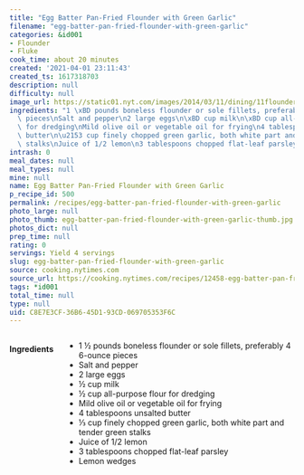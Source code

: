 ```yaml
---
title: "Egg Batter Pan-Fried Flounder with Green Garlic"
filename: "egg-batter-pan-fried-flounder-with-green-garlic"
categories: &id001
- Flounder
- Fluke
cook_time: about 20 minutes
created: '2021-04-01 23:11:43'
created_ts: 1617318703
description: null
difficulty: null
image_url: https://static01.nyt.com/images/2014/03/11/dining/11flounder/11flounder-articleLarge.jpg
ingredients: "1 \xBD pounds boneless flounder or sole fillets, preferably 4 6-ounce\
  \ pieces\nSalt and pepper\n2 large eggs\n\xBD cup milk\n\xBD cup all-purpose flour\
  \ for dredging\nMild olive oil or vegetable oil for frying\n4 tablespoons unsalted\
  \ butter\n\u2153 cup finely chopped green garlic, both white part and tender green\
  \ stalks\nJuice of 1/2 lemon\n3 tablespoons chopped flat-leaf parsley\nLemon wedges"
intrash: 0
meal_dates: null
meal_types: null
mine: null
name: Egg Batter Pan-Fried Flounder with Green Garlic
p_recipe_id: 500
permalink: /recipes/egg-batter-pan-fried-flounder-with-green-garlic
photo_large: null
photo_thumb: egg-batter-pan-fried-flounder-with-green-garlic-thumb.jpg
photos_dict: null
prep_time: null
rating: 0
servings: Yield 4 servings
slug: egg-batter-pan-fried-flounder-with-green-garlic
source: cooking.nytimes.com
source_url: https://cooking.nytimes.com/recipes/12458-egg-batter-pan-fried-flounder-with-green-garlic?smid=ck-recipe-iOS-share
tags: *id001
total_time: null
type: null
uid: C8E7E3CF-36B6-45D1-93CD-069705353F6C
---
```

<div class="large-8 medium-7 columns" id="writeup">	</div><!-- #writeup -->
</div><!-- #row-one -->
<div class="row" id="row-two">	<div class="medium-4 small-5 columns" id="ingredients"><h4>Ingredients</h4><div class="box box-ingredients content"><ul>
<li>1 ½ pounds boneless flounder or sole fillets, preferably 4 6-ounce pieces</li>
<li>Salt and pepper</li>
<li>2 large eggs</li>
<li>½ cup milk</li>
<li>½ cup all-purpose flour for dredging</li>
<li>Mild olive oil or vegetable oil for frying</li>
<li>4 tablespoons unsalted butter</li>
<li>⅓ cup finely chopped green garlic, both white part and tender green stalks</li>
<li>Juice of 1/2 lemon</li>
<li>3 tablespoons chopped flat-leaf parsley</li>
<li>Lemon wedges</li>
</ul>
</div>	</div>	<div class="medium-6 small-7 columns" id="directions">	</div>